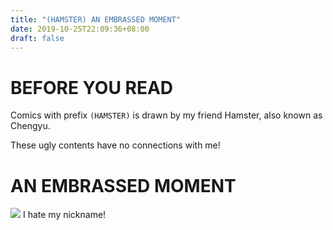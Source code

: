 ```yaml
---
title: "(HAMSTER) AN EMBRASSED MOMENT"
date: 2019-10-25T22:09:36+08:00
draft: false
---
```


# BEFORE YOU READ
Comics with prefix `(HAMSTER)` is drawn by my friend Hamster, also known as Chengyu.

These ugly contents have no connections with me!
# AN EMBRASSED MOMENT
![](http://cdn.nemoworks.info/ycao.cc/images/H/AN-EMBRASSED-MOMENT.jpg)
I hate my nickname!